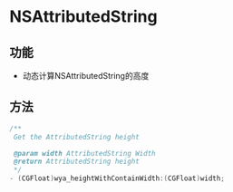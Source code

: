 # NSAttributedString
## 功能

- 动态计算NSAttributedString的高度

## 方法
```objective-c
/**
 Get the AttributedString height

 @param width AttributedString Width
 @return AttributedString height
 */
- (CGFloat)wya_heightWithContainWidth:(CGFloat)width;
```


